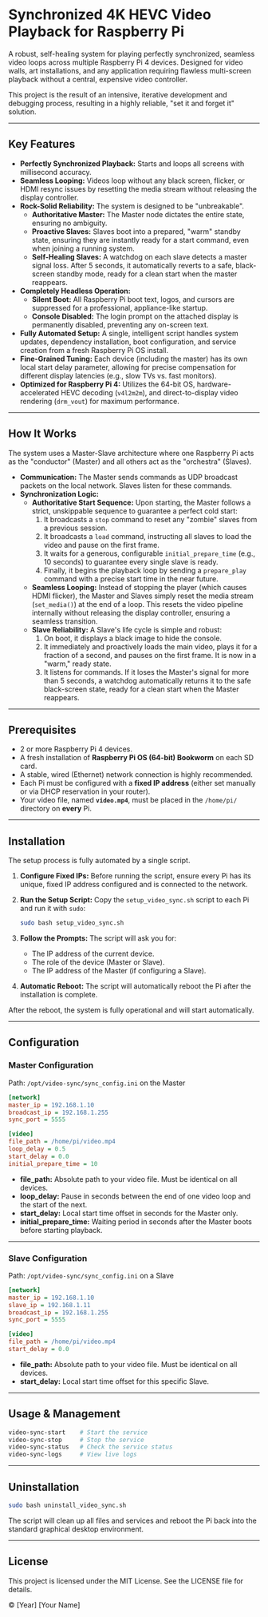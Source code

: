 # Synchronized 4K HEVC Video Playback for Raspberry Pi

A robust, self-healing system for playing perfectly synchronized, seamless video loops across multiple Raspberry Pi 4 devices. Designed for video walls, art installations, and any application requiring flawless multi-screen playback without a central, expensive video controller.

This project is the result of an intensive, iterative development and debugging process, resulting in a highly reliable, "set it and forget it" solution.

---

## Key Features

- **Perfectly Synchronized Playback:** Starts and loops all screens with millisecond accuracy.
- **Seamless Looping:** Videos loop without any black screen, flicker, or HDMI resync issues by resetting the media stream without releasing the display controller.
- **Rock-Solid Reliability:** The system is designed to be "unbreakable".
  - **Authoritative Master:** The Master node dictates the entire state, ensuring no ambiguity.
  - **Proactive Slaves:** Slaves boot into a prepared, "warm" standby state, ensuring they are instantly ready for a start command, even when joining a running system.
  - **Self-Healing Slaves:** A watchdog on each slave detects a master signal loss. After 5 seconds, it automatically reverts to a safe, black-screen standby mode, ready for a clean start when the master reappears.
- **Completely Headless Operation:**
  - **Silent Boot:** All Raspberry Pi boot text, logos, and cursors are suppressed for a professional, appliance-like startup.
  - **Console Disabled:** The login prompt on the attached display is permanently disabled, preventing any on-screen text.
- **Fully Automated Setup:** A single, intelligent script handles system updates, dependency installation, boot configuration, and service creation from a fresh Raspberry Pi OS install.
- **Fine-Grained Tuning:** Each device (including the master) has its own local start delay parameter, allowing for precise compensation for different display latencies (e.g., slow TVs vs. fast monitors).
- **Optimized for Raspberry Pi 4:** Utilizes the 64-bit OS, hardware-accelerated HEVC decoding (`v4l2m2m`), and direct-to-display video rendering (`drm_vout`) for maximum performance.

---

## How It Works

The system uses a Master-Slave architecture where one Raspberry Pi acts as the "conductor" (Master) and all others act as the "orchestra" (Slaves).

- **Communication:** The Master sends commands as UDP broadcast packets on the local network. Slaves listen for these commands.
- **Synchronization Logic:**
  - **Authoritative Start Sequence:** Upon starting, the Master follows a strict, unskippable sequence to guarantee a perfect cold start:
    1. It broadcasts a `stop` command to reset any "zombie" slaves from a previous session.
    2. It broadcasts a `load` command, instructing all slaves to load the video and pause on the first frame.
    3. It waits for a generous, configurable `initial_prepare_time` (e.g., 10 seconds) to guarantee every single slave is ready.
    4. Finally, it begins the playback loop by sending a `prepare_play` command with a precise start time in the near future.
  - **Seamless Looping:** Instead of stopping the player (which causes HDMI flicker), the Master and Slaves simply reset the media stream (`set_media()`) at the end of a loop. This resets the video pipeline internally without releasing the display controller, ensuring a seamless transition.
  - **Slave Reliability:** A Slave's life cycle is simple and robust:
    1. On boot, it displays a black image to hide the console.
    2. It immediately and proactively loads the main video, plays it for a fraction of a second, and pauses on the first frame. It is now in a "warm," ready state.
    3. It listens for commands. If it loses the Master's signal for more than 5 seconds, a watchdog automatically returns it to the safe black-screen state, ready for a clean start when the Master reappears.

---

## Prerequisites

- 2 or more Raspberry Pi 4 devices.
- A fresh installation of **Raspberry Pi OS (64-bit) Bookworm** on each SD card.
- A stable, wired (Ethernet) network connection is highly recommended.
- Each Pi must be configured with a **fixed IP address** (either set manually or via DHCP reservation in your router).
- Your video file, named **`video.mp4`**, must be placed in the `/home/pi/` directory on **every** Pi.

---

## Installation

The setup process is fully automated by a single script.

1. **Configure Fixed IPs:** Before running the script, ensure every Pi has its unique, fixed IP address configured and is connected to the network.
2. **Run the Setup Script:** Copy the `setup_video_sync.sh` script to each Pi and run it with `sudo`:

   ```bash
   sudo bash setup_video_sync.sh
   ```

3. **Follow the Prompts:** The script will ask you for:
   - The IP address of the current device.
   - The role of the device (Master or Slave).
   - The IP address of the Master (if configuring a Slave).
4. **Automatic Reboot:** The script will automatically reboot the Pi after the installation is complete.

After the reboot, the system is fully operational and will start automatically.

---

## Configuration

### Master Configuration

Path: `/opt/video-sync/sync_config.ini` on the Master

```ini
[network]
master_ip = 192.168.1.10
broadcast_ip = 192.168.1.255
sync_port = 5555

[video]
file_path = /home/pi/video.mp4
loop_delay = 0.5
start_delay = 0.0
initial_prepare_time = 10
```

- **file_path:** Absolute path to your video file. Must be identical on all devices.
- **loop_delay:** Pause in seconds between the end of one video loop and the start of the next.
- **start_delay:** Local start time offset in seconds for the Master only.
- **initial_prepare_time:** Waiting period in seconds after the Master boots before starting playback.

---

### Slave Configuration

Path: `/opt/video-sync/sync_config.ini` on a Slave

```ini
[network]
master_ip = 192.168.1.10
slave_ip = 192.168.1.11
broadcast_ip = 192.168.1.255
sync_port = 5555

[video]
file_path = /home/pi/video.mp4
start_delay = 0.0
```

- **file_path:** Absolute path to your video file. Must be identical on all devices.
- **start_delay:** Local start time offset for this specific Slave.

---

## Usage & Management

```bash
video-sync-start    # Start the service
video-sync-stop     # Stop the service
video-sync-status   # Check the service status
video-sync-logs     # View live logs
```

---

## Uninstallation

```bash
sudo bash uninstall_video_sync.sh
```

The script will clean up all files and services and reboot the Pi back into the standard graphical desktop environment.

---

## License

This project is licensed under the MIT License. See the LICENSE file for details.

© [Year] [Your Name]
